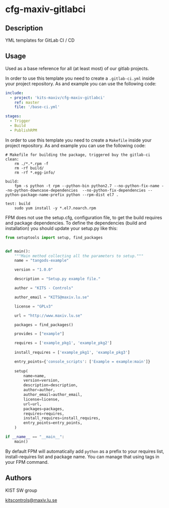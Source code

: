 # cfg-maxiv-gitlabci

## Description

YML templates for GitLab CI / CD

## Usage

Used as a base reference for all (at least most) of our gitlab projects.

In order to use this template you need to create a `.gitlab-ci.yml` inside your project 
repository. As and example you can use the following code:

```yml
include:
  - project: 'kits-maxiv/cfg-maxiv-gitlabci'
    ref: master
    file: '/base-ci.yml'

stages:
  - Trigger
  - Build
  - PublishRPM
```



In order to use this template you need to create a `Makefile` inside your project 
repository. As and example you can use the following code:

```make
# Makefile for building the package, triggered buy the gitlab-ci
clean:
	rm ./*.*.rpm -f
	rm -rf build/
	rm -rf *.egg-info/

build:
	fpm -s python -t rpm --python-bin python2.7 --no-python-fix-name --no-python-downcase-dependencies  --no-python-fix-dependencies --python-package-name-prefix python --rpm-dist el7 .

test: build
	sudo yum install -y *.el7.noarch.rpm
```

FPM does not use the setup.cfg, configuration file, to get the build requires and package dependencies. 
To define the dependencies (build and installation) you should update your setup.py like this:

```python
from setuptools import setup, find_packages


def main():
    """Main method collecting all the parameters to setup."""
    name = "tangods-example"

    version = "1.0.0"

    description = "Setup.py example file."

    author = "KITS - Controls"

    author_email = "KITS@maxiv.lu.se"

    license = "GPLv3"

    url = "http://www.maxiv.lu.se"

    packages = find_packages()

    provides = ["example"]

    requires = ['example_pkg1', 'example_pkg2']
    
    install_requires = ['example_pkg1', 'example_pkg3']

    entry_points={'console_scripts': ['Example = example:main']}
    
    setup(
        name=name,
        version=version,
        description=description,
        author=author,
        author_email=author_email,
        license=license,
        url=url,
        packages=packages,
        requires=requires,
        install_requires=install_requires,
        entry_points=entry_points,
    )

if __name__ == "__main__":
    main()
```

By default FPM will automatically add `python` as a prefix to your requires list, install-requires list and package name.
You can manage that using tags in your FPM command.




## Authors

KIST SW group

kitscontrols@maxiv.lu.se

